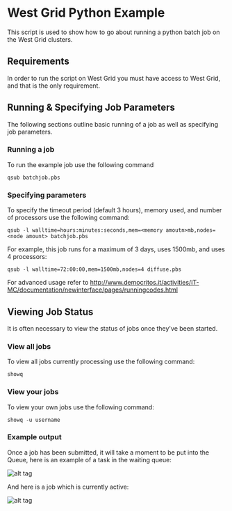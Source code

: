# West Grid Python Example

This script is used to show how to go about running a python batch job on the West Grid clusters.

## Requirements

In order to run the script on West Grid you must have access to West Grid, and that is the only requirement.

## Running & Specifying Job Parameters

The following sections outline basic running of a job as well as specifying job parameters.

### Running a job
To run the example job use the following command
```
qsub batchjob.pbs
```

### Specifying parameters

To specify the timeout period (default 3 hours), memory used, and number of processors use the following command:
```
qsub -l walltime=hours:minutes:seconds,mem=<memory amoutn>mb,nodes=<node amount> batchjob.pbs
```

For example, this job runs for a maximum of 3 days, uses 1500mb, and uses 4 processors:
```
qsub -l walltime=72:00:00,mem=1500mb,nodes=4 diffuse.pbs
```

For advanced usage refer to http://www.democritos.it/activities/IT-MC/documentation/newinterface/pages/runningcodes.html

## Viewing Job Status

It is often necessary to view the status of jobs once they've been started.

### View all jobs
To view all jobs currently processing use the following command:
```
showq
```

### View your jobs
To view your own jobs use the following command:
```
showq -u username
```

### Example output
Once a job has been submitted, it will take a moment to be put into the Queue, here is an example of a task in the waiting queue:

![alt tag](http://imgur.com/5EcAWrE.png)

And here is a job which is currently active:

![alt tag](http://imgur.com/k6vXecc.png)

